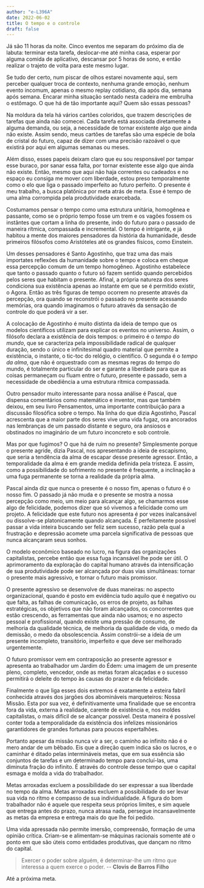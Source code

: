 ```yaml
---
author: "e-L396A"
date: 2022-06-02
title: O tempo e o controle
draft: false
---
```


Já são 11 horas da noite. Cinco eventos me separam do próximo dia de labuta: terminar esta tarefa, deslocar-me até minha casa, esperar por alguma comida de aplicativo, descansar por 5 horas de sono, e então realizar o trajeto de volta para este mesmo lugar.

Se tudo der certo, num piscar de olhos estarei novamente aqui, sem perceber qualquer troca de contexto, nenhuma grande emoção, nenhum evento incomum, apenas o mesmo replay cotidiano, dia após dia, semana após semana.
Encarar minha situação sentado nesta cadeira me embrulha o estômago. O que há de tão importante aqui? Quem são essas pessoas?

Na moldura da tela há vários cartões coloridos, que trazem descrições de tarefas que ainda não comecei. Cada tarefa está associada diretamente a alguma demanda, ou seja, a necessidade de tornar existente algo que ainda não existe. Assim sendo, meus cartões de tarefas são uma espécie de bola de cristal do futuro, capaz de dizer com uma precisão razoável o que existirá por aqui em algumas semanas ou meses.

Além disso, esses papeis deixam claro que eu sou responsável por tampar esse buraco, por sanar essa falta, por tornar existente esse algo que ainda não existe. Então, mesmo que aqui não haja correntes ou cadeados e no espaço eu consiga me mover com liberdade, estou preso temporalmente como o elo que liga o passado imperfeito ao futuro perfeito. O presente é meu trabalho, a busca platônica por meta atrás de meta. Esse é tempo de uma alma corrompida pela produtividade exarcebada.

Costumamos pensar o tempo como uma estrutura unitária, homogênea e passante, como se o próprio tempo fosse um trem e os vagões fossem os instântes que cortam a linha do presente, indo do futuro para o passado de maneira rítmica, compassada e incremental. O tempo é intrigante, e já habitou a mente dos maiores pensadores da história da humanidade, desde primeiros filósofos como Aristóteles até os grandes físicos, como Einstein.

Um desses pensadores é Santo Agostinho, que traz uma das mais importates reflexões da humanidade sobre o tempo e coloca em cheque essa percepção comum de um tempo homogêneo. Agostinho estabelece que tanto o passado quanto o futuro só fazem sentido quando percebidos pelos seres que habitam o presente. Afinal, a própria natureza dos seres condiciona sua existência apenas ao instante em que se é permitido existir, o Agora. Então as três figuras de tempo ocorrem no presente através da percepção, ora quando se reconstrói o passado no presente acessando memórias, ora quando imaginamos o futuro através da sensação de controle do que poderá vir a ser.

A colocação de Agostinho é muito distinta da ideia de tempo que os modelos científicos utilizam para explicar os eventos no universo. Assim, o filósofo declara a existência de dois tempos: o primeiro é o _tempo do mundo_, que se caracteriza pela impossibilidade radical de qualquer duração, sendo o único e infinitesimal quadro material que permite a existência, o instante, o tic-toc do relógio, o científico. O segunda é o _tempo da alma_, que não é orquestrado com as mesmas regras do tempo do mundo, é totalmente particular do ser e garante a liberdade para que as coisas permaneçam ou fluam entre o futuro, presente e passado, sem a necessidade de obediência a uma estrutura rítmica compassada.

Outro pensador muito interessante para nossa análise é Pascal, que dispensa comentários como matemático e inventor, mas que também deixou, em seu livro Pensamentos, uma importante contribuição para a discussão filosófica sobre o tempo. Na linha do que dizia Agostinho, Pascal acrescenta que a maior parte dos seres vive uma vida fugaz, ora ancorados nas lembranças de um passado distante e seguro, ora ansiosos e obstinados no imaginário de um futuro inconcreto e sob controle.

Mas por que fugimos? O que há de ruim no presente? Simplesmente porque o presente agride, dizia Pascal, nos apresentando a ideia de escapismo, que seria a tendência da alma de escapar desse presente agressor. Então, a temporalidade da alma é em grande medida definida pela tristeza. E assim, como a possibilidade do sofrimento no presente é frequente, a inclinação a uma fuga permanente se torna a realidade da própria alma.

Pascal ainda diz que nunca o presente é o nosso fim, apenas o futuro é o nosso fim. O passado já não muda e o presente se mostra a nossa percepção como meio, um meio para alcançar algo, se chamarmos esse algo de felicidade, podemos dizer que só vivemos a felicidade como um projeto. A felicidade que este futuro nos apresenta é por vezes inalcansável ou dissolve-se platonicamente quando alcançada. É perfeitamente possível passar a vida inteira buscando ser feliz sem sucesso, razão pela qual a frustração e depressão acomete uma parcela significativa de pessoas que nunca alcançaram seus sonhos.

O modelo econômico baseado no lucro, na figura das organizações capitalistas, percebe então que essa fuga incansável lhe pode ser útil. O aprimoramento da exploração do capital humano através da intensificação de sua produtividade pode ser alcançada por duas vias simultâneas: tornar o presente mais agressivo, e tornar o futuro mais promissor.

O presente agressivo se desenvolve de duas maneiras: no aspecto organizacional, quando é posto em evidência tudo aquilo que é negativo ou que falta, as falhas de comunicação, os erros de projeto, as falhas estratégicas, os objetivos que não foram alcançados, os concorrentes que estão crescendo, as ferramentas que ainda não usamos; e no aspecto pessoal e profissional, quando existe uma pressão de consumo, de melhoria da qualidade técnica, de melhoria da qualidade de vida, o medo da demissão, o medo da obsolescencia. Assim constrói-se a ideia de um presente incompleto, transitório, imperfeito e que deve ser melhorado urgentemente.

O futuro promissor vem em contraposição ao presente agressor e apresenta ao trabalhador um Jardim do Édem: uma imagem de um presente pleno, completo, vencedor, onde as metas foram alcaçadas e o sucesso permitirá o deleite do tempo às causas do prazer e da felicidade.

Finalmente o que liga esses dois extremos é exatamente a esteira fabríl conhecida através dos jargões dos abomináveis marqueteiros: Nossa Missão. Esta por sua vez, é definitivamente uma finalidade que se encontra fora da vida, externa à realidade, carente de existência e, nos moldes capitalistas, o mais difícil de se alcançar possível. Desta maneira é possível conter toda a temporalidade da existência dos infelizes missionários garantidores de grandes fortunas para poucos espertalhões.

Portanto apesar da missão nunca vir a ser, o caminho ao infinito não é o mero andar de um bêbado. Eis que a direção quem indica são os lucros, e o caminhar é ditado pelas intermináveis metas, que em sua essência são conjuntos de tarefas e um determinado tempo para concluí-las, uma diminuta fração do infinito. É através do controle desse tempo que o capital esmaga e molda a vida do trabalhador.

Metas arroxadas excluem a possibilidade do ser expressar a sua liberdade no tempo da alma. Metas arroxadas excluem a possibilidade do ser levar sua vida no rítmo e compasso de sua individualidade. A figura do bom trabalhador não é aquele que respeita seus próprios limites, e sim aquele que entrega antes do prazo, nunca atrasa nada, persegue incansavelmente as metas da empresa e entrega mais do que lhe foi pedido.

Uma vida apressada não permite imersão, compreensão, formação de uma opinião crítica. Criam-se e alimentam-se máquinas racionais somente até o ponto em que são úteis como entidades produtivas, que dançam no ritmo do capital.

> Exercer o poder sobre alguém, é determinar-lhe um rítmo que interessa a quem exerce o poder. -- __Clovis de Barros Filho__

Até a próxima meta.
